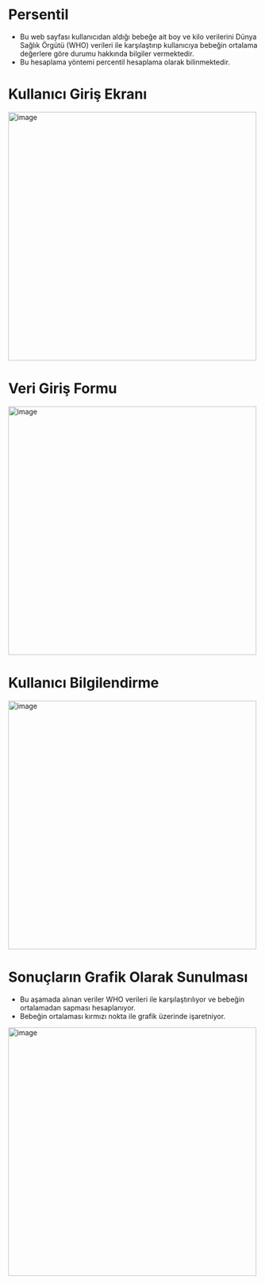 # Persentil

 * Bu web sayfası kullanıcıdan aldığı bebeğe ait boy ve kilo verilerini Dünya Sağlık Örgütü (WHO) verileri ile karşılaştırıp kullanıcıya 
   bebeğin ortalama değerlere göre durumu hakkında bilgiler vermektedir.
 * Bu hesaplama yöntemi percentil hesaplama olarak bilinmektedir. 
 
 # Kullanıcı Giriş Ekranı
 <img width="500" alt="image" src="https://user-images.githubusercontent.com/60326186/191365694-4e935386-73ab-4b43-a67f-500ac749e2ba.png">

# Veri Giriş Formu
<img width="500" alt="image" src="https://user-images.githubusercontent.com/60326186/191365783-d6cc1590-f6cd-4f63-8a38-161607d02e59.png">

# Kullanıcı Bilgilendirme 
<img width="500" alt="image" src="https://user-images.githubusercontent.com/60326186/191365872-ad18eec9-1daf-46e2-914f-4a95a630b608.png">

# Sonuçların Grafik Olarak Sunulması
* Bu aşamada alınan veriler WHO verileri ile karşılaştırılıyor ve bebeğin ortalamadan sapması hesaplanıyor. 
* Bebeğin ortalaması kırmızı nokta ile grafik üzerinde işaretniyor. 

<img width="500" alt="image" src="https://user-images.githubusercontent.com/60326186/191365925-38956781-91a5-4ab7-ac8b-2dce09b3ffb0.png">
